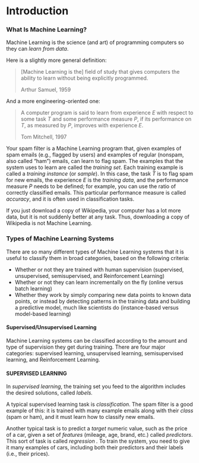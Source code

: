 # Introduction

### What Is Machine Learning?

Machine Learning is the science \(and art\) of programming computers so they can _learn from data_.

Here is a slightly more general definition:

> \[Machine Learning is the\] field of study that gives computers the ability to learn without being explicitly programmed.
>
> Arthur Samuel, 1959

And a more engineering-oriented one:

> A computer program is said to learn from experience _E_ with respect to some task _T_ and some performance measure _P_, if its performance on _T_, as measured by _P_, improves with experience _E_.
>
> Tom Mitchell, 1997

Your spam filter is a Machine Learning program that, given examples of spam emails \(e.g., flagged by users\) and examples of regular \(nonspam, also called “ham”\) emails, can learn to flag spam. The examples that the system uses to learn are called the _training set_. Each training example is called a _training instance_ \(or _sample_\). In this case, the task _T_ is to flag spam for new emails, the experience _E_ is the _training data_, and the performance measure _P_ needs to be defined; for example, you can use the ratio of correctly classified emails. This particular performance measure is called _accuracy_, and it is often used in classification tasks.

If you just download a copy of Wikipedia, your computer has a lot more data, but it is not suddenly better at any task. Thus, downloading a copy of Wikipedia is not Machine Learning.

### Types of Machine Learning Systems

There are so many different types of Machine Learning systems that it is useful to classify them in broad categories, based on the following criteria:

* Whether or not they are trained with human supervision \(supervised, unsupervised, semisupervised, and Reinforcement Learning\)
* Whether or not they can learn incrementally on the fly \(online versus batch learning\)
* Whether they work by simply comparing new data points to known data points, or instead by detecting patterns in the training data and building a predictive model, much like scientists do \(instance-based versus model-based learning\)

#### Supervised/Unsupervised Learning

Machine Learning systems can be classified according to the amount and type of supervision they get during training. There are four major categories: supervised learning, unsupervised learning, semisupervised learning, and Reinforcement Learning.

#### SUPERVISED LEARNING

In _supervised learning_, the training set you feed to the algorithm includes the desired solutions, called _labels._

A typical supervised learning task is _classification_. The spam filter is a good example of this: it is trained with many example emails along with their _class_ \(spam or ham\), and it must learn how to classify new emails.

Another typical task is to predict a _target_ numeric value, such as the price of a car, given a set of _features_ \(mileage, age, brand, etc.\) called _predictors_. This sort of task is called _regression_ _._ To train the system, you need to give it many examples of cars, including both their predictors and their labels \(i.e., their prices\).

